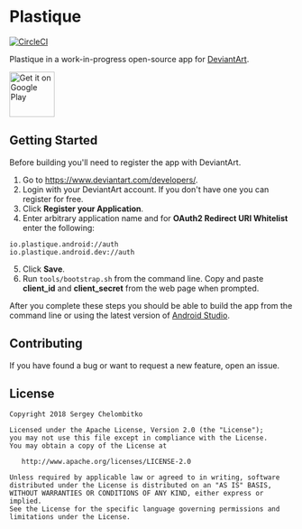 # Plastique
[![CircleCI](https://circleci.com/gh/plastiqueapp/plastique.svg?style=svg&circle-token=7d60ca7b56d6385cc628847c599e0c3db42728f8)](https://circleci.com/gh/plastiqueapp/plastique)

Plastique in a work-in-progress open-source app for [DeviantArt](https://www.deviantart.com).

[<img src="https://play.google.com/intl/en_us/badges/images/generic/en_badge_web_generic.png" alt="Get it on Google Play" height="80" />](https://play.google.com/store/apps/details?id=io.plastique.android&utm_source=github)

## Getting Started

Before building you'll need to register the app with DeviantArt.

1. Go to https://www.deviantart.com/developers/.
2. Login with your DeviantArt account. If you don't have one you can register for free.
3. Click **Register your Application**.
4. Enter arbitrary application name and for **OAuth2 Redirect URI Whitelist** enter the following:
```
io.plastique.android://auth
io.plastique.android.dev://auth
```
5. Click **Save**.
6. Run `tools/bootstrap.sh` from the command line. Copy and paste **client_id** and **client_secret** from the web page when prompted.

After you complete these steps you should be able to build the app from the command line or using the latest version of [Android Studio](https://developer.android.com/studio/).

## Contributing
If you have found a bug or want to request a new feature, open an issue.

## License

```
Copyright 2018 Sergey Chelombitko

Licensed under the Apache License, Version 2.0 (the "License");
you may not use this file except in compliance with the License.
You may obtain a copy of the License at

   http://www.apache.org/licenses/LICENSE-2.0

Unless required by applicable law or agreed to in writing, software
distributed under the License is distributed on an "AS IS" BASIS,
WITHOUT WARRANTIES OR CONDITIONS OF ANY KIND, either express or implied.
See the License for the specific language governing permissions and
limitations under the License.
```
